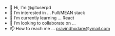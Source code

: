 - 👋 Hi, I’m @gituserpd
- 👀 I’m interested in ... Full/MEAN stack
- 🌱 I’m currently learning ... React
- 💞️ I’m looking to collaborate on ...
- 📫 How to reach me ... pravindhodare@ymail.com

<!---
gituserpd/gituserpd is a ✨ special ✨ repository because its `README.md` (this file) appears on your GitHub profile.
You can click the Preview link to take a look at your changes.
--->
